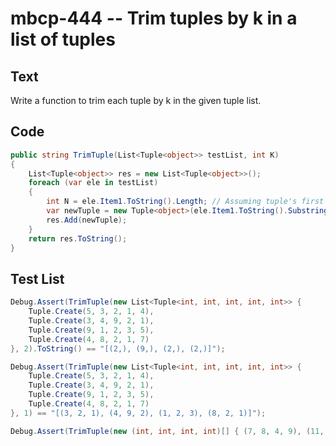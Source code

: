 # mbcp-444 -- Trim tuples by k in a list of tuples

## Text

Write a function to trim each tuple by k in the given tuple list.

## Code

```csharp
public string TrimTuple(List<Tuple<object>> testList, int K)
{
    List<Tuple<object>> res = new List<Tuple<object>>();
    foreach (var ele in testList)
    {
        int N = ele.Item1.ToString().Length; // Assuming tuple's first item is the one we want to check
        var newTuple = new Tuple<object>(ele.Item1.ToString().Substring(K, N - 2 * K));
        res.Add(newTuple);
    }
    return res.ToString();
}
```

## Test List

```csharp
Debug.Assert(TrimTuple(new List<Tuple<int, int, int, int, int>> { 
    Tuple.Create(5, 3, 2, 1, 4), 
    Tuple.Create(3, 4, 9, 2, 1),
    Tuple.Create(9, 1, 2, 3, 5), 
    Tuple.Create(4, 8, 2, 1, 7) 
}, 2).ToString() == "[(2,), (9,), (2,), (2,)]");
```

```csharp
Debug.Assert(TrimTuple(new List<Tuple<int, int, int, int, int>> { 
    Tuple.Create(5, 3, 2, 1, 4), 
    Tuple.Create(3, 4, 9, 2, 1), 
    Tuple.Create(9, 1, 2, 3, 5), 
    Tuple.Create(4, 8, 2, 1, 7) 
}, 1) == "[(3, 2, 1), (4, 9, 2), (1, 2, 3), (8, 2, 1)]");
```

```csharp
Debug.Assert(TrimTuple(new (int, int, int, int)[] { (7, 8, 4, 9), (11, 8, 12, 4), (4, 1, 7, 8), (3, 6, 9, 7) }, 1) == "[(8, 4), (8, 12), (1, 7), (6, 9)]");
```
